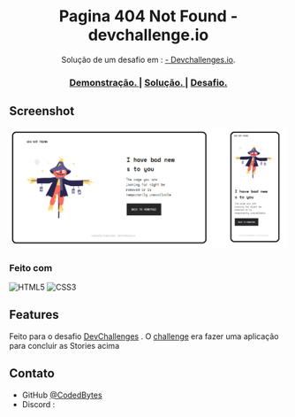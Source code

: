<!-- Please update value in the {}  -->

<h1 align="center">Pagina 404 Not Found - devchallenge.io</h1>

<div align="center">
   Solução de um desafio em : <a href="http://devchallenges.io" target="_blank"> - Devchallenges.io</a>.
</div>

<div align="center">
  <h3>
    <a href="https://{your-demo-link.your-domain}">
      Demonstração.
    </a>
    <span> | </span>
    <a href="https://{your-url-to-the-solution}">
      Solução.
    </a>
    <span> | </span>
    <a href="https://devchallenges.io/challenges/wBunSb7FPrIepJZAg0sY">
      Desafio.
    </a>
  </h3>
</div>


<!-- OVERVIEW -->

## Screenshot

![screenshot](/demostration.png)


### Feito com

<!-- This section should list any major frameworks that you built your project using. Here are a few examples.-->

![HTML5](https://img.shields.io/badge/html5-%23E34F26.svg?style=for-the-badge&logo=html5&logoColor=white)
![CSS3](https://img.shields.io/badge/css3-%231572B6.svg?style=for-the-badge&logo=css3&logoColor=white)

## Features

<!-- List the features of your application or follow the template. Don't share the figma file here :) -->

Feito para o desafio [DevChallenges](https://devchallenges.io/challenges) . O [challenge](https://devchallenges.io/challenges/wBunSb7FPrIepJZAg0sY) era fazer
uma aplicação para concluir as Stories acima


## Contato

- GitHub [@CodedBytes](https://github.com/CodedBytes/)
- Discord :
